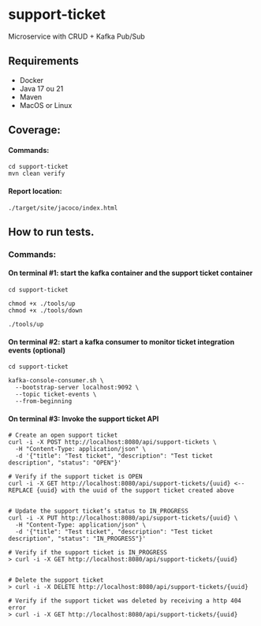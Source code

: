 # support-ticket
Microservice with CRUD + Kafka Pub/Sub

## Requirements
- Docker
- Java 17 ou 21
- Maven
- MacOS or Linux

## Coverage:

#### Commands:
``` 
cd support-ticket
mvn clean verify
```
#### Report location: 
```
./target/site/jacoco/index.html
```

## How to run tests.

### Commands:

#### On terminal #1: start the kafka container and the support ticket container
``` 
cd support-ticket

chmod +x ./tools/up
chmod +x ./tools/down

./tools/up
```

#### On terminal #2: start a kafka consumer to monitor ticket integration events (optional)
``` 
cd support-ticket

kafka-console-consumer.sh \
  --bootstrap-server localhost:9092 \
  --topic ticket-events \
  --from-beginning
```

#### On terminal #3: Invoke the support ticket API
``` 
# Create an open support ticket
curl -i -X POST http://localhost:8080/api/support-tickets \
  -H "Content-Type: application/json" \
  -d '{"title": "Test ticket", "description": "Test ticket description", "status": "OPEN"}'

# Verify if the support ticket is OPEN
curl -i -X GET http://localhost:8080/api/support-tickets/{uuid} <-- REPLACE {uuid} with the uuid of the support ticket created above


# Update the support ticket’s status to IN_PROGRESS 
curl -i -X PUT http://localhost:8080/api/support-tickets/{uuid} \
  -H "Content-Type: application/json" \
  -d '{"title": "Test ticket", "description": "Test ticket description", "status": "IN_PROGRESS"}'

# Verify if the support ticket is IN_PROGRESS
> curl -i -X GET http://localhost:8080/api/support-tickets/{uuid} 


# Delete the support ticket
> curl -i -X DELETE http://localhost:8080/api/support-tickets/{uuid} 

# Verify if the support ticket was deleted by receiving a http 404 error
> curl -i -X GET http://localhost:8080/api/support-tickets/{uuid} 

```




